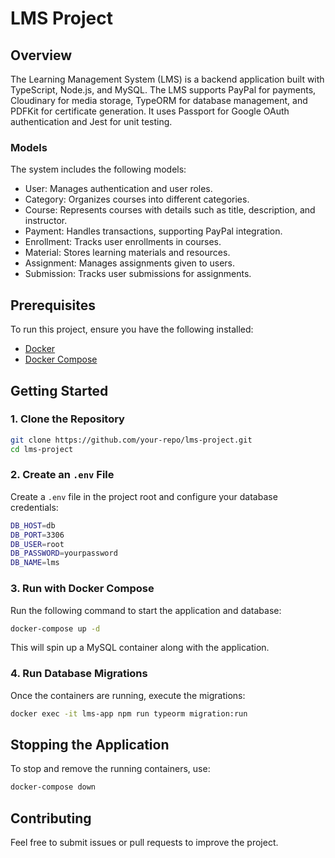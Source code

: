 # LMS Project

## Overview
The Learning Management System (LMS) is a backend application built with TypeScript, Node.js, and MySQL. The LMS supports PayPal for payments, Cloudinary for media storage, TypeORM for database management, and PDFKit for certificate generation. It uses Passport for Google OAuth authentication and Jest for unit testing.

### Models
The system includes the following models:
- User: Manages authentication and user roles.
- Category: Organizes courses into different categories.
- Course: Represents courses with details such as title, description, and instructor.
- Payment: Handles transactions, supporting PayPal integration.
- Enrollment: Tracks user enrollments in courses.
- Material: Stores learning materials and resources.
- Assignment: Manages assignments given to users.
- Submission: Tracks user submissions for assignments.

## Prerequisites
To run this project, ensure you have the following installed:
- [Docker](https://www.docker.com/get-started)
- [Docker Compose](https://docs.docker.com/compose/install/)

## Getting Started

### 1. Clone the Repository
```sh
git clone https://github.com/your-repo/lms-project.git
cd lms-project
```

### 2. Create an `.env` File
Create a `.env` file in the project root and configure your database credentials:

```sh
DB_HOST=db
DB_PORT=3306
DB_USER=root
DB_PASSWORD=yourpassword
DB_NAME=lms
```

### 3. Run with Docker Compose
Run the following command to start the application and database:
```sh
docker-compose up -d
```
This will spin up a MySQL container along with the application.

### 4. Run Database Migrations
Once the containers are running, execute the migrations:
```sh
docker exec -it lms-app npm run typeorm migration:run
```

## Stopping the Application
To stop and remove the running containers, use:
```sh
docker-compose down
```

## Contributing
Feel free to submit issues or pull requests to improve the project.

